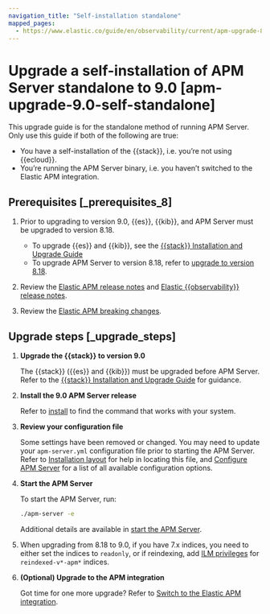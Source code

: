 ```yaml
---
navigation_title: "Self-installation standalone"
mapped_pages:
  - https://www.elastic.co/guide/en/observability/current/apm-upgrade-8.0-self-standalone.html
---
```




# Upgrade a self-installation of APM Server standalone to 9.0 [apm-upgrade-9.0-self-standalone]


This upgrade guide is for the standalone method of running APM Server. Only use this guide if both of the following are true:

* You have a self-installation of the {{stack}}, i.e. you’re not using {{ecloud}}.
* You’re running the APM Server binary, i.e. you haven’t switched to the Elastic APM integration.


## Prerequisites [_prerequisites_8]

1. Prior to upgrading to version 9.0, {{es}}, {{kib}}, and APM Server must be upgraded to version 8.18.

    * To upgrade {{es}} and {{kib}}, see the [{{stack}} Installation and Upgrade Guide](https://www.elastic.co/guide/en/elastic-stack/8.18/upgrading-elastic-stack.html)
    * To upgrade APM Server to version 8.18, refer to [upgrade to version 8.18](https://www.elastic.co/guide/en/observability/8.18/apm-upgrading-to-8.x.html).

2. Review the [Elastic APM release notes](apm-server://release-notes/index.md) and [Elastic {{observability}} release notes](/release-notes/elastic-observability/release-notes.md).
3. Review the [Elastic APM breaking changes](apm-server://release-notes/breaking-changes.md).



## Upgrade steps [_upgrade_steps]

1. **Upgrade the {{stack}} to version 9.0**

    The {{stack}} ({{es}} and {{kib}}) must be upgraded before APM Server. Refer to the [{{stack}} Installation and Upgrade Guide](../../../deploy-manage/upgrade/deployment-or-cluster.md) for guidance.

2. **Install the 9.0 APM Server release**

    Refer to [install](apm-server-binary.md#apm-installing) to find the command that works with your system.

3. **Review your configuration file**

    Some settings have been removed or changed. You may need to update your `apm-server.yml` configuration file prior to starting the APM Server. Refer to [Installation layout](installation-layout.md) for help in locating this file, and [Configure APM Server](configure-apm-server.md) for a list of all available configuration options.

4. **Start the APM Server**

    To start the APM Server, run:

    ```bash
    ./apm-server -e
    ```

    Additional details are available in [start the APM Server](apm-server-binary.md#apm-server-starting).

5. When upgrading from 8.18 to 9.0, if you have 7.x indices, you need to either set the indices to `readonly`, or if reindexing, add [ILM privileges](https://www.elastic.co/guide/en/apm/guide/7.17/privileges-to-setup-beats.html#_set_up_ilm) for `reindexed-v*-apm*` indices.

6. **(Optional) Upgrade to the APM integration**

    Got time for one more upgrade? Refer to [Switch to the Elastic APM integration](switch-to-elastic-apm-integration.md).
